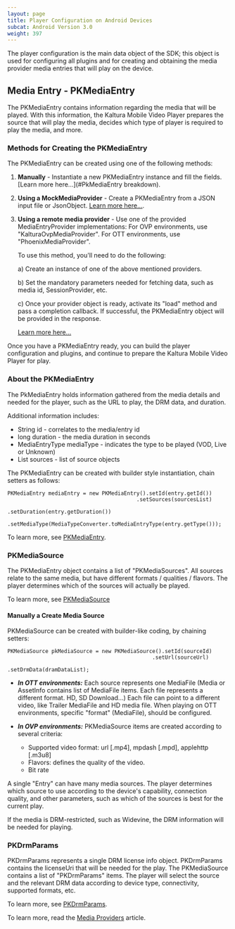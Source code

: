 ```yaml
---
layout: page
title: Player Configuration on Android Devices
subcat: Android Version 3.0
weight: 397
---
```


The player configuration is the main data object of the SDK; this object is used for configuring all plugins and for creating and obtaining the media provider media entries that will play on the device.

## Media Entry - PKMediaEntry  

The PKMediaEntry contains information regarding the media that will be played. With this information, the Kaltura Mobile Video Player
prepares the source that will play the media, decides which type of player is required to play the media, and more.

### Methods for Creating the PKMediaEntry  

The PKMediaEntry can be created using one of the following methods:

1. **Manually** - Instantiate a new PKMediaEntry instance and fill the fields. 
   [Learn more here...](#PkMediaEntry breakdown).

2. **Using a MockMediaProvider** - Create a PKMediaEntry from a JSON input file or JsonObject.
   [Learn more here...](https://github.com/kaltura/DeveloperPortalDocs/tree/playkit/documentation/PlayKit/MediaEntryProvider.md#MockMediaProvider).

3. **Using a remote media provider** - Use one of the provided MediaEntryProvider implementations:
    For OVP environments, use "KalturaOvpMediaProvider".
    For OTT environments, use "PhoenixMediaProvider".

    To use this method, you'll need to do the following:
   
   a) Create an instance of one of the above mentioned providers.
   
   b) Set the mandatory parameters needed for fetching data, such as media id, SessionProvider, etc.
   
   c) Once your provider object is ready, activate its "load" method and pass a completion callback. If successful, the PKMediaEntry object will be provided in the response.
   
   [Learn more here...](PlayKit/MediaEntryProvider.md#RemoteMediaProviders)

Once you have a PKMediaEntry ready, you can build the player configuration and plugins, and continue to prepare the Kaltura Mobile Video Player for play.

### About the PKMediaEntry  


The PkMediaEntry holds information gathered from the media details and needed for the player, such as the URL to play, the DRM data, and duration.

Additional information includes:

* String id - correlates to the media/entry id
* long duration - the media duration in seconds
* MediaEntryType mediaType - indicates the type to be played (VOD, Live or Unknown)
* List<PKMediaSource> sources - list of source objects

The PKMediaEntry can be created with builder style instantiation, chain setters as follows:
   ```
   PKMediaEntry mediaEntry = new PKMediaEntry().setId(entry.getId())
                                            .setSources(sourcesList)
                                            .setDuration(entry.getDuration())
                                            .setMediaType(MediaTypeConverter.toMediaEntryType(entry.getType()));
   ```
To learn more, see [PKMediaEntry](https://github.com/kaltura/playkit-android/blob/develop/playkit/src/main/java/com/kaltura/playkit/PKMediaEntry.java).

### PKMediaSource  

The PKMediaEntry object contains a list of "PKMediaSources". All sources relate to the same media, but have different formats / qualities / flavors. The player determines which of the sources will actually be played.

To learn more, see [PKMediaSource](https://github.com/kaltura/playkit-android/blob/develop/playkit/src/main/java/com/kaltura/playkit/PKMediaSource.java)

#### Manually a Create Media Source  

PKMediaSource can be created with builder-like coding, by chaining setters:

   ```
   PKMediaSource pkMediaSource = new PKMediaSource().setId(sourceId)
                                                 .setUrl(sourceUrl)
                                                 .setDrmData(dramDataList);

   ```

* **_In OTT environments:_**
Each source represents one MediaFile (Media or AssetInfo contains list of MediaFile items. Each file represents a different format. HD, SD Download...)
Each file can point to a different video, like Trailer MediaFile and HD media file.
When playing on OTT environments, specific "format" (MediaFile), should be configured.


* **_In OVP environments:_**
PKMediaSource items are created according to several criteria:
  * Supported video format: url [.mp4], mpdash [.mpd], applehttp [.m3u8]
  * Flavors: defines the quality of the video.
  * Bit rate

A single "Entry" can have many media sources. The player determines which source to use according to the device's capability, connection quality, and other parameters, such as which of the sources is best for the current play. 

If the media is DRM-restricted, such as Widevine, the DRM information will be needed for playing.

### PKDrmParams

PKDrmParams represents a single DRM license info object. PKDrmParams contains the licenseUri that will be needed for the play. The PKMediaSource contains a list of "PKDrmParams" items. The player will select the source and the relevant DRM data according to device type, connectivity, supported formats, etc.

To learn more, see [PKDrmParams](https://github.com/kaltura/playkit-android/blob/develop/playkit/src/main/java/com/kaltura/playkit/PKDrmParams.java).

To learn more, read the [Media Providers](https://github.com/kaltura/DeveloperPortalDocs/tree/playkit/documentation/PlayKit/MediaProviders.md) article.
